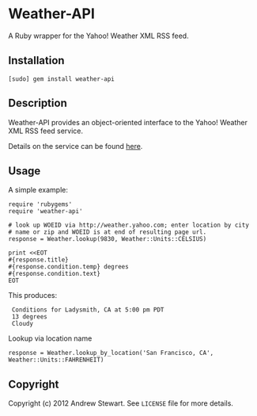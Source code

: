 # Weather-API

A Ruby wrapper for the Yahoo! Weather XML RSS feed.

## Installation

    [sudo] gem install weather-api

## Description

Weather-API provides an object-oriented interface to the Yahoo! Weather XML RSS
feed service.

Details on the service can be found [here](http://developer.yahoo.com/weather).

## Usage

A simple example:

    require 'rubygems'
    require 'weather-api'

    # look up WOEID via http://weather.yahoo.com; enter location by city
    # name or zip and WOEID is at end of resulting page url.
    response = Weather.lookup(9830, Weather::Units::CELSIUS)

    print <<EOT
    #{response.title}
    #{response.condition.temp} degrees
    #{response.condition.text}
    EOT

This produces:

     Conditions for Ladysmith, CA at 5:00 pm PDT
     13 degrees
     Cloudy

Lookup via location name
    
    response = Weather.lookup_by_location('San Francisco, CA', Weather::Units::FAHRENHEIT)
    
## Copyright

Copyright (c) 2012 Andrew Stewart. See `LICENSE` file for more details.
